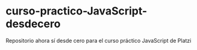 # curso-practico-JavaScript-desdecero
Repositorio ahora sí desde cero para el curso práctico JavaScript de Platzi
